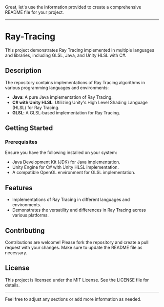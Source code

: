 Great, let's use the information provided to create a comprehensive README file for your project.

---

# Ray-Tracing

This project demonstrates Ray Tracing implemented in multiple languages and libraries, including GLSL, Java, and Unity HLSL with C#.

## Description

The repository contains implementations of Ray Tracing algorithms in various programming languages and environments:
- **Java**: A pure Java implementation of Ray Tracing.
- **C# with Unity HLSL**: Utilizing Unity's High Level Shading Language (HLSL) for Ray Tracing.
- **GLSL**: A GLSL-based implementation for Ray Tracing.

## Getting Started

### Prerequisites

Ensure you have the following installed on your system:
- Java Development Kit (JDK) for Java implementation.
- Unity Engine for C# with Unity HLSL implementation.
- A compatible OpenGL environment for GLSL implementation.

## Features

- Implementations of Ray Tracing in different languages and environments.
- Demonstrates the versatility and differences in Ray Tracing across various platforms.

## Contributing

Contributions are welcome! Please fork the repository and create a pull request with your changes. Make sure to update the README file as necessary.

## License

This project is licensed under the MIT License. See the LICENSE file for details.

---

Feel free to adjust any sections or add more information as needed.
